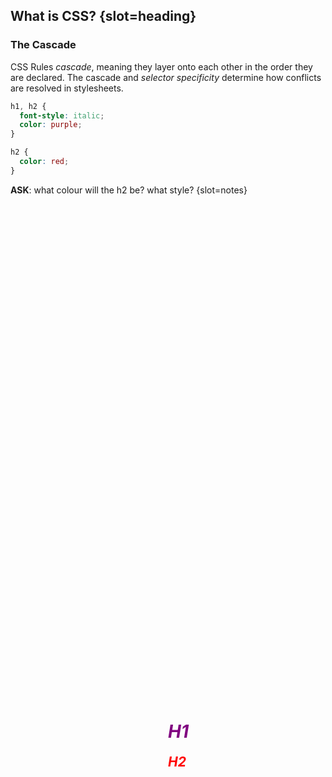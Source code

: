 ## What is CSS? {slot=heading}

### The Cascade

CSS Rules *cascade*, meaning they layer onto each other in the order they are 
declared. The cascade and *selector specificity* determine how conflicts are 
resolved in stylesheets.

```css
h1, h2 {
  font-style: italic;
  color: purple;
}

h2 {
  color: red;
}
```

<div reveal style="inset:30% 0 0 50%;position: absolute;">
  <template shadowrootmode="open">
    <h1>H1</h1>
    <h2>H2</h2>
    <style>
      h1, h2 {
        font-style: italic;
        color: purple;
      }
      h2 {
        color: red;
      }
    </style>
  </template>
</div>


**ASK**: what colour will the h2 be? what style? {slot=notes}
